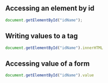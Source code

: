 ## Accessing an element by id


```javaScript
document.getElementById("idName");
```
## Writing values to a tag
```javaScript
document.getElementById("idName").innerHTML
```
## Accessing value of a form
```javaScript
document.getElementById("idName").value
```
##  